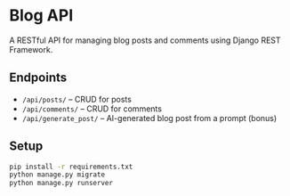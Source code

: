 # Blog API

A RESTful API for managing blog posts and comments using Django REST Framework.

## Endpoints
- `/api/posts/` – CRUD for posts
- `/api/comments/` – CRUD for comments
- `/api/generate_post/` – AI-generated blog post from a prompt (bonus)

## Setup
```bash
pip install -r requirements.txt
python manage.py migrate
python manage.py runserver